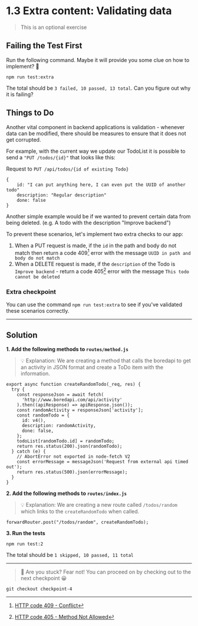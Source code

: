 # 1.3 Extra content: Validating data

> This is an optional exercise

## Failing the Test First

Run the following command. Maybe it will provide you some clue on how to implement? 🤔

```
npm run test:extra
```
The total should be `3 failed, 10 passed, 13 total`. Can you figure out why it is failing?

## Things to Do

Another vital component in backend applications is validation - whenever data can be modified, there should be measures to ensure that it does not get corrupted.

For example, with the current way we update our TodoList it is possible to send a `"PUT /todos/{id}"` that looks like this:

Request to `PUT /api/todos/{id of existing Todo}`

```
{
    id: "I can put anything here, I can even put the UUID of another todo"
    description: "Regular description"
    done: false
}

```

Another simple example would be if we wanted to prevent certain data from being deleted. (e.g. A todo with the description "Improve backend")

To prevent these scenarios, let's implement two extra checks to our app:

1. When a PUT request is made, if the `id` in the path and body do not match then return a code 409[^1] error with the message `UUID in path and body do not match`
3. When a DELETE request is made, if the `description` of the Todo is `Improve backend` - return a code 405[^2] error with the message `This todo cannot be deleted`

### Extra checkpoint
You can use the command `npm run test:extra` to see if you've validated these scenarios correctly.

[^1]: [HTTP code 409 - Conflict](https://developer.mozilla.org/en-US/docs/Web/HTTP/Status/409)
[^2]: [HTTP code 405 - Method Not Allowed](https://developer.mozilla.org/en-US/docs/Web/HTTP/Status/409)

---

## Solution

**1. Add the following methods to `routes/method.js`**
> 💡 Explanation: We are creating a method that calls the boredapi to get an activity in JSON format and create a ToDo item with the information.
```
export async function createRandomTodo(_req, res) {
  try {
    const responseJson = await fetch(
      'http://www.boredapi.com/api/activity'
    ).then((apiResponse) => apiResponse.json());
    const randomActivity = responseJson['activity'];
    const randomTodo = {
      id: v4(),
      description: randomActivity,
      done: false,
    };
    todoList[randomTodo.id] = randomTodo;
    return res.status(200).json(randomTodo);
  } catch (e) {
    // AbortError not exported in node-fetch V2
    const errorMessage = messageJson('Request from external api timed out');
    return res.status(500).json(errorMessage);
  }
}
```

**2. Add the following methods to `routes/index.js`**
> 💡 Explanation: We are creating a new route called `/todos/random` which links to the `createRandomTodo` when called.

```
forwardRouter.post("/todos/random", createRandomTodo);
```

**3. Run the tests**

```
npm run test:2
```

The total should be `1 skipped, 10 passed, 11 total`

---

> 🚩 Are you stuck? Fear not! You can proceed on by checking out to the next checkpoint 😀
```
git checkout checkpoint-4
```
